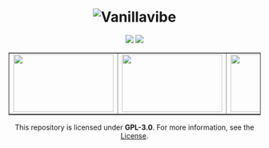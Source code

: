 <div align="center">

# ![Vanillavibe](https://user-images.githubusercontent.com/97899734/170998008-d68f9d8f-07e4-4a1e-8d8d-3b8db7c88af5.png)


[![](https://img.shields.io/badge/mod%20loader-fabric-d64541?style=flat-round)](https://fabricmc.net/)
[![](https://img.shields.io/badge/License-GPLv3-blue.svg)](https://github.com/MCArchives/Vanillavibe/blob/main/LICENSE.md)
  
<table style="border-collapse: collapse; width: 100%;" border="1">
<tbody>
<tr>
<td style="width: 50%;"><a title="Vanillavibe 1.16.x" href="https://github.com/MCArchives/Vanillavibe/tree/main/1.16.X" target="_blank"><img src="https://i.imgur.com/xBywco8.png" alt="" width="200" height="115" /></a></td>
<td style="width: 50%;"><a title="Vanillavibe 1.18.x" href="https://github.com/MCArchives/Vanillavibe/tree/main/1.18.X" target="_blank"><img src="https://i.imgur.com/0T0EYA8.png" alt="" width="200" height="115" /></a></td>
<td style="width: 50%;"><a title="Vanillavibe 1.19.x" href="https://github.com/MCArchives/Vanillavibe/tree/main/1.19.X" target="_blank"><img src="https://i.imgur.com/dKt4bmp.png" alt="" width="200" height="115" /></a></td>
</tr>
</tbody>
</table>
  
 <div align="center">
   
This repository is licensed under **GPL-3.0**. For more information, see the [License](https://github.com/MCArchives/Vanillavibe/tree/main/LICENSE).
</div>
